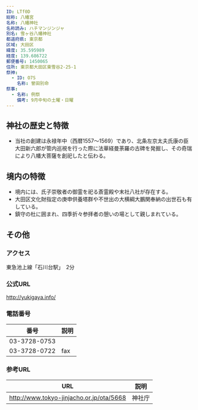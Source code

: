 ```yaml
---
ID: LTf0D
総称: 八幡宮
名称: 八幡神社
名称読み: ハチマンジンジャ
別名: 雪ヶ谷八幡神社
都道府県: 東京都
区域: 大田区
緯度: 35.595989
経度: 139.686722
郵便番号: 1450065
住所: 東京都大田区東雪谷2-25-1
祭神:
  - ID: O7S
    名称: 誉田別命
祭事:
  - 名称: 例祭
    備考: 9月中旬の土曜・日曜
---
```


## 神社の歴史と特徴

- 当社の創建は永禄年中（西暦1557～1569）であり、北条左京太夫氏康の臣大田新六郎が管内巡視を行った際に法華経曼荼羅の古碑を発掘し、その奇瑞により八幡大菩薩を創祀したと伝わる。

## 境内の特徴

- 境内には、氏子崇敬者の御霊を祀る斎霊殿や末社八社が存在する。
- 大田区文化財指定の庚申供養塔群や不世出の大横綱大鵬関奉納の出世石も有している。
- 鎮守の杜に囲まれ、四季折々参拝者の憩いの場として親しまれている。

## その他

### アクセス

東急池上線「石川台駅」　2分

### 公式URL

http://yukigaya.info/

### 電話番号

| 番号         | 説明 |
| ------------ | ---- |
| 03-3728-0753 |      |
| 03-3728-0722 | fax  |

### 参考URL

| URL                                      | 説明   |
| ---------------------------------------- | ------ |
| http://www.tokyo-jinjacho.or.jp/ota/5668 | 神社庁 |
